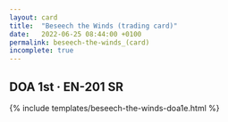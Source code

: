```yaml
---
layout: card
title:  "Beseech the Winds (trading card)"
date:   2022-06-25 08:44:00 +0100
permalink: beseech-the-winds_(card)
incomplete: true
---
```


## DOA 1st &middot; EN-201 SR

{% include templates/beseech-the-winds-doa1e.html %}
